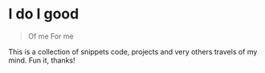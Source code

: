# I do I good

> Of me For me

This is a collection of snippets code, projects and very others travels of my mind. Fun it, thanks!
